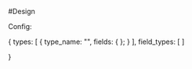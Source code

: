 #Design

Config:

{ types: 
  [
  	{ type_name: "",
  	  fields: {
  	  };
  	} 
  ],
  field_types: [
  ]
  
} 
